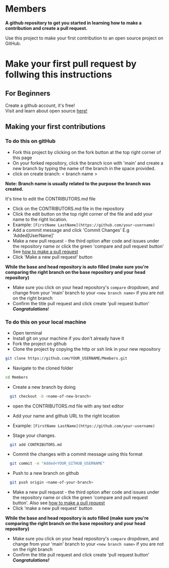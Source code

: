 # Members

**A github repository to get you started in learning how to make a contribution and create a pull request.**

Use this project to make your first contribution to an open source project on GitHub.

# Make your first pull request by follwing this instructions

## For Beginners
Create a github account, it's free!      
Visit and learn about open source [here!](https://www.digitalocean.com/community/tutorials/what-is-open-source)

## Making your first contributions
### **To do this on gitHub**
- Fork this project by clicking on the fork button at the top right corner of this page
- On your forked repository, click the branch icon with 'main' and create a new branch by typing the name of the branch in the space provided.
- click on create branch: < branch name > 

**Note:** **Branch name is usually related to the purpose the branch was created.**

It's time to edit the CONTRIBUTORS.md file

- Click on the CONTRIBUTORS.md file in the repository
- Click the edit button on the top right corner of the file and add your name to the right location.
- Example: `[FirstName LastName](https://github.com/your-username)`
- Add a commit message and click 'Commit Changes' E.g 'Added[UserName]'
- Make a new pull request - the third option after code and issues under the  repository name or click the green 'compare and pull request button'
See [how to make a pull request](https://github.blog/2015-01-21-how-to-write-the-perfect-pull-request)
- Click 'Make a new pull request' button

**While the base and head repository is auto filled (make sure you're comparing the right branch on the base repository and your head repository)**

- Make sure you click on your head repository's `compare` dropdown, and change from your 'main' branch to your `<new branch name>` if you are not on the right branch
- Confirm the title pull request and click create 'pull request button'        
 ***Congratulations***!




### **To do this on your local machine**
- Open terminal
- Install git on your machine if you don't already have it
- Fork the project on github
- Clone the project by copying the http or ssh link in your new repository
```bash
git clone https://github.com/YOUR_USERNAME/Members.git
```
- Navigate to the cloned folder
```bash
cd Members
```
- Create a new branch by doing
```bash
  git checkout -b <name-of-new-branch>
```
- open the CONTRIBUTORS.md file with any text editor
- Add your name and github URL to the right location

- Example: `[FirstName LastName](https://github.com/your-username)`

 - Stage your changes.

```bash
  git add CONTRIBUTORS.md
```
- Commit the changes with a commit message using this format

```bash
  git commit -m "Added<YOUR_GITHUB_USERNAME"
```
- Push to a new branch on github
```bash
  git push origin <name-of-your-branch>
```
- Make a new pull request - the third option after code and issues under the  repository name or click the green 'compare and pull request button'. Also see [how to make a pull request](https://github.blog/2015-01-21-how-to-write-the-perfect-pull-request)
- Click 'make a new pull request' button

**While the base and head repository is auto filled (make sure you're comparing the right branch on the base repository and your head repository)**

- Make sure you click on your head repository's `compare` dropdown, and change from your 'main' branch to your `<new branch name>` if you are not on the right branch
- Confirm the title pull request and click create 'pull request button'              
***Congratulations!***


